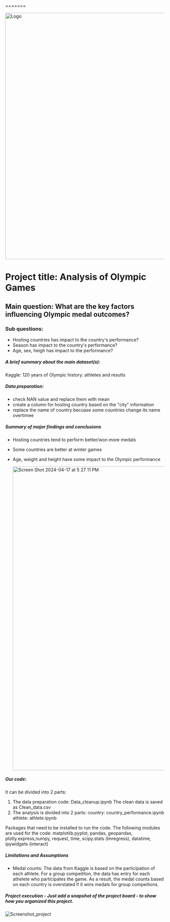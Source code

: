 =======

<img width="779" alt="Logo" src="https://github.com/soumyaranjanswaincan/project1/assets/159960361/ad26a9a0-387c-42a0-826e-ffd35cf2af13">





# Project title: Analysis of Olympic Games

## Main question: What are the key factors influencing Olympic medal outcomes?

### Sub questions: 
- Hosting countries has impact to the country's performance? 
- Season has impact to the country's performance?
- Age, sex, heigh has impact to the performance?

##### A brief summary about the main dataset(s):
Kaggle: 120 years of Olympic history: athletes and results 

##### Data preparation: 
- check NAN value and replace them with mean
- create a column for hosting country based on the "city" information
- replace the name of country becuase some countries change its name overtimee 

##### Summary of major findings and conclusions
- Hosting countries tend to perform better/won more medals
- Some countries are better at winter games 
- Age, weight and height have some impact to the Olympic performance

  <img width="961" alt="Screen Shot 2024-04-17 at 5 27 11 PM" src="https://github.com/soumyaranjanswaincan/project1/assets/159960361/665d0567-1645-4f0a-b8da-7f3f67ae7fe9">


##### Our code:
It can be divided into 2 parts: 
1. The data preparation code: Data_cleanup.ipynb
    The clean data is saved as Clean_data.csv
2. The analysis is divided into 2 parts:
    country: country_performance.ipynb
    athlete: athlete.ipynb

Packages that need to be installed to run the code. The following modules are used for the code: 
matplotlib.pyplot, pandas, geopandas, plotly.express,numpy, request, time, scipy.stats (linregress), datatime, ipywidgets (interact)

##### Limitations and Assumptions
- Medal counts: The data from Kaggle is based on the participation of each athlete. For a group compeititon, the data has entry for each athelete who participates the game. As a result, the medal counts based on each country is overstated if it wins medals for group compeitions.  


##### Project execution - Just add a snapshot of the project board - to show how you organized this project.

![Screenshot_project](https://github.com/soumyaranjanswaincan/project1/assets/82301665/7faa3ca8-d4d1-40b2-9cbf-6e904a16371c)
